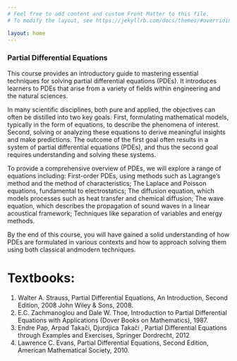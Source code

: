 ```yaml
---
# Feel free to add content and custom Front Matter to this file.
# To modify the layout, see https://jekyllrb.com/docs/themes/#overriding-theme-defaults

layout: home
---
```


### Partial Differential Equations

This course provides an introductory guide to mastering essential techniques for solving partial differential equations (PDEs). It introduces learners to PDEs that arise from a variety of fields within engineering and the natural sciences. 

In many scientific disciplines, both pure and applied, the objectives can often be distilled into two key goals. First, formulating mathematical models, typically in the form of equations, to describe the phenomena of interest. Second, solving or analyzing these equations to derive meaningful insights and make predictions. The outcome of the first goal often results in a system of partial differential equations (PDEs), and thus the second goal requires understanding and solving these systems.

To provide a comprehensive overview of PDEs, we will explore a range of equations including: First-order PDEs, using methods such as Lagrange’s method and the method of characteristics; The Laplace and Poisson equations, fundamental to electrostatics; The diffusion equation, which models processes such as heat transfer and chemical diffusion; The wave equation, which describes the propagation of sound waves in a linear acoustical framework; Techniques like separation of variables and energy methods.

By the end of this course, you will have gained a solid understanding of how PDEs are formulated in various contexts and how to approach solving them using both classical andmodern techniques.

# Textbooks:
1. Walter A. Strauss, Partial Differential Equations, An Introduction, Second Edition, 2008 John Wiley & Sons, 2008.
2. E.C. Zachmanoglou and Dale W. Thoe, Introduction to Partial Differential Equations with Applications (Dover Books on Mathematics), 1987.
3. Endre Pap, Arpad Takači, Djurdjica Takači , Partial Differential Equations through Examples and Exercises, Springer Dordrecht, 2012
4. Lawrence C. Evans, Partial Differential Equations, Second Edition, American Mathematical Society, 2010.

